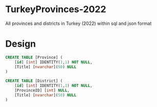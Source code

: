 # TurkeyProvinces-2022

All provinces and districts in Turkey (2022) within sql and json format

# Design

```sql
CREATE TABLE [Province] (
	[id] [int] IDENTITY(1,1) NOT NULL,
	[Title] [nvarchar](50) NULL
)
  
CREATE TABLE [District] (
	[id] [int] IDENTITY(1,1) NOT NULL,
	[ProvinceID] [int] NULL,
	[Title] [nvarchar](50) NULL
)
```
